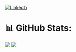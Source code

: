 

[![LinkedIn](https://img.shields.io/badge/LinkedIn-%230077B5.svg?logo=linkedin&logoColor=white)](https://linkedin.com/in/andriano-wijaya-4a401a218) 
# 📊 GitHub Stats:
![](https://github-readme-streak-stats.herokuapp.com/?user=Katarsis-601&theme=gruvbox&hide_border=true)
![](https://github-readme-stats.vercel.app/api/top-langs/?username=Katarsis-601&theme=gruvbox&hide_border=true&include_all_commits=false&count_private=false&layout=compact)

<!-- Proudly created with GPRM ( https://gprm.itsvg.in ) -->
